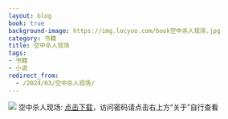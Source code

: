 ```yaml
---
layout: blog
book: true
background-image: https://img.locyoo.com/book空中杀人现场.jpg
category: 书籍
title: 空中杀人现场
tags:
- 书籍
- 小说
redirect_from:
  - /2024/03/空中杀人现场/
---
```

![](https://img.locyoo.com/book空中杀人现场.jpg)
空中杀人现场: <a name = "ref1" href="https://url18.ctfile.com/f/50983618-1063935515-f67760?p=3619">点击下载</a>，访问密码请点击右上方“关于”自行查看